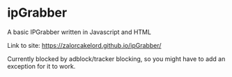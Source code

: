 # ipGrabber
A basic IPGrabber written in Javascript and HTML

Link to site: https://zalorcakelord.github.io/ipGrabber/


Currently blocked by adblock/tracker blocking, so you might have to add an exception for it to work.
